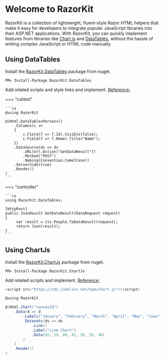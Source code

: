 # Welcome to RazorKit

RazorKit is a collection of lightweight, fluent-style Razor HTML helpers that make it easy for developers to integrate popular JavaScript libraries into their ASP.NET applications. 
With RazorKit, you can quickly implement features from libraries like [Chart.js] and [DataTables], without the hassle of writing complex JavaScript or HTML code manually.

[DataTables]: ../datatables/
[Chart.js]: ../chartjs/

## Using DataTables

Install the [RazorKit.DataTables](https://www.nuget.org/packages/RazorKit.DataTables/) package from nuget.

```
PM> Install-Package RazorKit.DataTables
```

Add related scripts and style links and implement. [Reference:](https://datatables.net/)

=== "cshtml"

	```cs
	@using RazorKit

	@(Html.DataTable<Person>()
		.Columns(c =>
		{
			c.Field(f => f.Id).Visible(false);
			c.Field(f => f.Name).Title("Name");
		})
		.DataSource(ds => ds
			.URL(Url.Action("GetDataResult"))
			.Method("POST")
			.Naming(Convention.CamelCase))
		.ServerSide(true)
		.Render()
	)
	```
=== "controller"

	```cs
	using RazorKit.DataTables;

	[HttpPost]
	public JsonResult GetDataResult(DataRequest request)
	{
		 var result = ctx.People.ToDataResult(request);
		 return Json(result);
	}
	``` 

## Using ChartJs

Install the [RazorKit.ChartJs](https://www.nuget.org/packages/RazorKit.ChartJs/) package from nuget.

```
PM> Install-Package RazorKit.ChartJs
```

Add related scripts and implement. [Reference:](https://www.chartjs.org/docs/latest/getting-started/)

```cs
<script src="https://cdn.jsdelivr.net/npm/chart.js"></script>

@using RazorKit

@(Html.Chart("canvasId")
    .Data(d => d
        .Labels("January", "February", "March", "April", "May", "June", "July")
        .Datasets(ds => ds
            .Line()
            .Label("Line Chart")
            .Data(65, 59, 80, 81, 56, 55, 40)
        )
    )
    .Render()
)
```